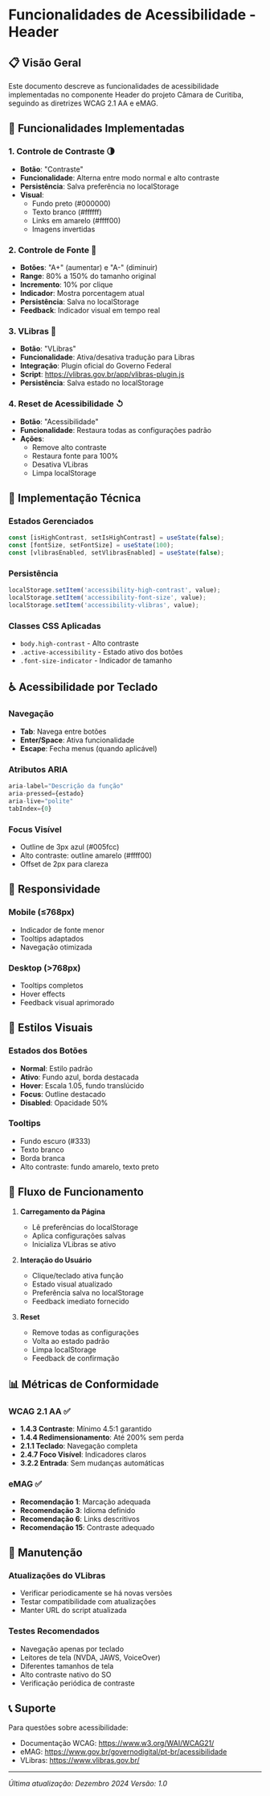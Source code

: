 # Funcionalidades de Acessibilidade - Header

## 📋 Visão Geral

Este documento descreve as funcionalidades de acessibilidade implementadas no componente Header do projeto Câmara de Curitiba, seguindo as diretrizes WCAG 2.1 AA e eMAG.

## 🎯 Funcionalidades Implementadas

### 1. **Controle de Contraste** 🌗
- **Botão**: "Contraste"
- **Funcionalidade**: Alterna entre modo normal e alto contraste
- **Persistência**: Salva preferência no localStorage
- **Visual**: 
  - Fundo preto (#000000)
  - Texto branco (#ffffff)
  - Links em amarelo (#ffff00)
  - Imagens invertidas

### 2. **Controle de Fonte** 📝
- **Botões**: "A+" (aumentar) e "A-" (diminuir)
- **Range**: 80% a 150% do tamanho original
- **Incremento**: 10% por clique
- **Indicador**: Mostra porcentagem atual
- **Persistência**: Salva no localStorage
- **Feedback**: Indicador visual em tempo real

### 3. **VLibras** 🤟
- **Botão**: "VLibras"
- **Funcionalidade**: Ativa/desativa tradução para Libras
- **Integração**: Plugin oficial do Governo Federal
- **Script**: https://vlibras.gov.br/app/vlibras-plugin.js
- **Persistência**: Salva estado no localStorage

### 4. **Reset de Acessibilidade** ↺
- **Botão**: "Acessibilidade"
- **Funcionalidade**: Restaura todas as configurações padrão
- **Ações**:
  - Remove alto contraste
  - Restaura fonte para 100%
  - Desativa VLibras
  - Limpa localStorage

## 🔧 Implementação Técnica

### Estados Gerenciados
```javascript
const [isHighContrast, setIsHighContrast] = useState(false);
const [fontSize, setFontSize] = useState(100);
const [vlibrasEnabled, setVlibrasEnabled] = useState(false);
```

### Persistência
```javascript
localStorage.setItem('accessibility-high-contrast', value);
localStorage.setItem('accessibility-font-size', value);
localStorage.setItem('accessibility-vlibras', value);
```

### Classes CSS Aplicadas
- `body.high-contrast` - Alto contraste
- `.active-accessibility` - Estado ativo dos botões
- `.font-size-indicator` - Indicador de tamanho

## ♿ Acessibilidade por Teclado

### Navegação
- **Tab**: Navega entre botões
- **Enter/Space**: Ativa funcionalidade
- **Escape**: Fecha menus (quando aplicável)

### Atributos ARIA
```jsx
aria-label="Descrição da função"
aria-pressed={estado}
aria-live="polite"
tabIndex={0}
```

### Focus Visível
- Outline de 3px azul (#005fcc)
- Alto contraste: outline amarelo (#ffff00)
- Offset de 2px para clareza

## 📱 Responsividade

### Mobile (≤768px)
- Indicador de fonte menor
- Tooltips adaptados
- Navegação otimizada

### Desktop (>768px)
- Tooltips completos
- Hover effects
- Feedback visual aprimorado

## 🎨 Estilos Visuais

### Estados dos Botões
- **Normal**: Estilo padrão
- **Ativo**: Fundo azul, borda destacada
- **Hover**: Escala 1.05, fundo translúcido
- **Focus**: Outline destacado
- **Disabled**: Opacidade 50%

### Tooltips
- Fundo escuro (#333)
- Texto branco
- Borda branca
- Alto contraste: fundo amarelo, texto preto

## 🔄 Fluxo de Funcionamento

1. **Carregamento da Página**
   - Lê preferências do localStorage
   - Aplica configurações salvas
   - Inicializa VLibras se ativo

2. **Interação do Usuário**
   - Clique/teclado ativa função
   - Estado visual atualizado
   - Preferência salva no localStorage
   - Feedback imediato fornecido

3. **Reset**
   - Remove todas as configurações
   - Volta ao estado padrão
   - Limpa localStorage
   - Feedback de confirmação

## 📊 Métricas de Conformidade

### WCAG 2.1 AA ✅
- **1.4.3 Contraste**: Mínimo 4.5:1 garantido
- **1.4.4 Redimensionamento**: Até 200% sem perda
- **2.1.1 Teclado**: Navegação completa
- **2.4.7 Foco Visível**: Indicadores claros
- **3.2.2 Entrada**: Sem mudanças automáticas

### eMAG ✅
- **Recomendação 1**: Marcação adequada
- **Recomendação 3**: Idioma definido
- **Recomendação 6**: Links descritivos
- **Recomendação 15**: Contraste adequado

## 🔧 Manutenção

### Atualizações do VLibras
- Verificar periodicamente se há novas versões
- Testar compatibilidade com atualizações
- Manter URL do script atualizada

### Testes Recomendados
- Navegação apenas por teclado
- Leitores de tela (NVDA, JAWS, VoiceOver)
- Diferentes tamanhos de tela
- Alto contraste nativo do SO
- Verificação periódica de contraste

## 📞 Suporte

Para questões sobre acessibilidade:
- Documentação WCAG: https://www.w3.org/WAI/WCAG21/
- eMAG: https://www.gov.br/governodigital/pt-br/acessibilidade
- VLibras: https://www.vlibras.gov.br/

---

*Última atualização: Dezembro 2024*
*Versão: 1.0* 